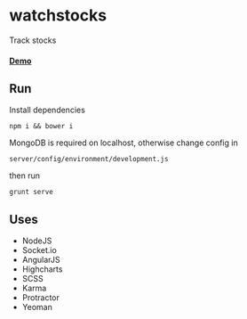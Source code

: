 # watchstocks

Track stocks

#### [Demo](http://watchstocks.herokuapp.com/)

## Run

Install dependencies

```
npm i && bower i
```

MongoDB is required on localhost, otherwise change config in
```
server/config/environment/development.js
```

then run
```
grunt serve
```

## Uses

- NodeJS
- Socket.io
- AngularJS
- Highcharts
- SCSS
- Karma
- Protractor
- Yeoman
